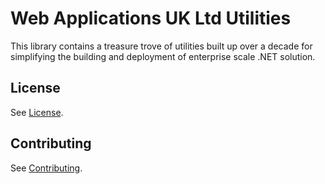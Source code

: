 Web Applications UK Ltd Utilities
=================================

This library contains a treasure trove of utilities built up over a decade for simplifying the building and deployment of enterprise scale .NET solution.

License
-------

See [License](license.md).

Contributing
------------

See [Contributing](CONTRIBUTING.md).
